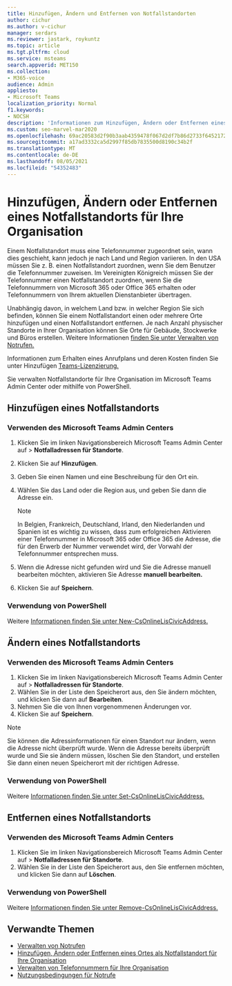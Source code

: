 ```yaml
---
title: Hinzufügen, Ändern und Entfernen von Notfallstandorten
author: cichur
ms.author: v-cichur
manager: serdars
ms.reviewer: jastark, roykuntz
ms.topic: article
ms.tgt.pltfrm: cloud
ms.service: msteams
search.appverid: MET150
ms.collection:
- M365-voice
audience: Admin
appliesto:
- Microsoft Teams
localization_priority: Normal
f1.keywords:
- NOCSH
description: 'Informationen zum Hinzufügen, Ändern oder Entfernen eines Notfallstandorts für Ihre Organisation finden Sie im Microsoft Teams Admin Center. '
ms.custom: seo-marvel-mar2020
ms.openlocfilehash: 69ac20583d2f90b3aab4359478f067d2df7b86d2733f6452172430566781ea7d
ms.sourcegitcommit: a17ad3332ca5d2997f85db7835500d8190c34b2f
ms.translationtype: MT
ms.contentlocale: de-DE
ms.lasthandoff: 08/05/2021
ms.locfileid: "54352483"
---
```

# <a name="add-change-or-remove-an-emergency-location-for-your-organization"></a>Hinzufügen, Ändern oder Entfernen eines Notfallstandorts für Ihre Organisation

Einem Notfallstandort muss eine Telefonnummer zugeordnet sein, wann dies geschieht, kann jedoch je nach Land und Region variieren. In den USA müssen Sie z. B. einen Notfallstandort zuordnen, wenn Sie dem Benutzer die Telefonnummer zuweisen. Im Vereinigten Königreich müssen Sie der Telefonnummer einen Notfallstandort zuordnen, wenn Sie die Telefonnummern von Microsoft 365 oder Office 365 erhalten oder Telefonnummern von Ihrem aktuellen Dienstanbieter übertragen.

Unabhängig davon, in welchem Land bzw. in welcher Region Sie sich befinden, können Sie einem Notfallstandort einen oder mehrere Orte hinzufügen und einen Notfallstandort entfernen. Je nach Anzahl physischer Standorte in Ihrer Organisation können Sie Orte für Gebäude, Stockwerke und Büros erstellen. Weitere Informationen [finden Sie unter Verwalten von Notrufen.](what-are-emergency-locations-addresses-and-call-routing.md)
  
Informationen zum Erhalten eines Anrufplans und deren Kosten finden Sie unter Hinzufügen [Teams-Lizenzierung.](./teams-add-on-licensing/microsoft-teams-add-on-licensing.md)

Sie verwalten Notfallstandorte für Ihre Organisation im Microsoft Teams Admin Center oder mithilfe von PowerShell.
  
## <a name="add-an-emergency-location"></a>Hinzufügen eines Notfallstandorts

### <a name="using-the-microsoft-teams-admin-center"></a>Verwenden des Microsoft Teams Admin Centers

1. Klicken Sie im linken Navigationsbereich Microsoft Teams Admin Center auf  >  **Notfalladressen für Standorte**.
2. Klicken Sie auf **Hinzufügen**.
3. Geben Sie einen Namen und eine Beschreibung für den Ort ein.
4. Wählen Sie das Land oder die Region aus, und geben Sie dann die Adresse ein.

   > [!NOTE]
   > In Belgien, Frankreich, Deutschland, Irland, den Niederlanden und Spanien ist es wichtig zu wissen, dass zum erfolgreichen Aktivieren einer Telefonnummer in Microsoft 365 oder Office 365 die Adresse, die für den Erwerb der Nummer verwendet wird, der Vorwahl der Telefonnummer entsprechen muss.

5. Wenn die Adresse nicht gefunden wird und Sie die Adresse manuell bearbeiten möchten, aktivieren Sie Adresse **manuell bearbeiten.**
6. Klicken Sie auf **Speichern**.

### <a name="using-powershell"></a>Verwendung von PowerShell

Weitere [Informationen finden Sie unter New-CsOnlineLisCivicAddress.](/powershell/module/skype/new-csonlineliscivicaddress)
    
## <a name="change-an-emergency-location"></a>Ändern eines Notfallstandorts

### <a name="using-the-microsoft-teams-admin-center"></a>Verwenden des Microsoft Teams Admin Centers

1. Klicken Sie im linken Navigationsbereich Microsoft Teams Admin Center auf  >  **Notfalladressen für Standorte**.
2. Wählen Sie in der Liste den Speicherort aus, den Sie ändern möchten, und klicken Sie dann auf **Bearbeiten**.
3. Nehmen Sie die von Ihnen vorgenommenen Änderungen vor.
4. Klicken Sie auf **Speichern**.

> [!NOTE]
> Sie können die Adressinformationen für einen Standort nur ändern, wenn die Adresse nicht überprüft wurde. Wenn die Adresse bereits überprüft wurde und Sie sie ändern müssen, löschen Sie den Standort, und erstellen Sie dann einen neuen Speicherort mit der richtigen Adresse.

### <a name="using-powershell"></a>Verwendung von PowerShell

Weitere [Informationen finden Sie unter Set-CsOnlineLisCivicAddress.](/powershell/module/skype/set-csonlineliscivicaddress)
    
## <a name="remove-an-emergency-location"></a>Entfernen eines Notfallstandorts

### <a name="using-the-microsoft-teams-admin-center"></a>Verwenden des Microsoft Teams Admin Centers

1. Klicken Sie im linken Navigationsbereich Microsoft Teams Admin Center auf  >  **Notfalladressen für Standorte**.
2. Wählen Sie in der Liste den Speicherort aus, den Sie entfernen möchten, und klicken Sie dann auf **Löschen**.

### <a name="using-powershell"></a>Verwendung von PowerShell

Weitere [Informationen finden Sie unter Remove-CsOnlineLisCivicAddress.](/powershell/module/skype/remove-csonlineliscivicaddress)

## <a name="related-topics"></a>Verwandte Themen

- [Verwalten von Notrufen](what-are-emergency-locations-addresses-and-call-routing.md)
- [Hinzufügen, Ändern oder Entfernen eines Ortes als Notfallstandort für Ihre Organisation](add-change-remove-emergency-place-organization.md)
- [Verwalten von Telefonnummern für Ihre Organisation](/microsoftteams/manage-phone-numbers-for-your-organization)
- [Nutzungsbedingungen für Notrufe](./emergency-calling-terms-and-conditions.md)